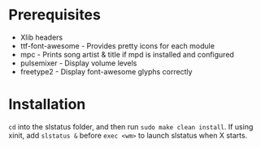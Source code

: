 # Prerequisites
* Xlib headers
* ttf-font-awesome - Provides pretty icons for each module
* mpc - Prints song artist & title if mpd is installed and configured
* pulsemixer - Display volume levels
* freetype2 - Display font-awesome glyphs correctly

# Installation
`cd` into the slstatus folder, and then run `sudo make clean install`. If using xinit, add `slstatus &` before `exec <wm>` to launch slstatus when X starts.
